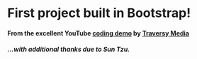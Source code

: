 # First project built in Bootstrap!

#### From the excellent YouTube [coding demo](https://www.youtube.com/watch?v=4sosXZsdy-s) by [Traversy Media](https://www.frontendbootcampdemo.com)

##### ...with additional thanks due to Sun Tzu.